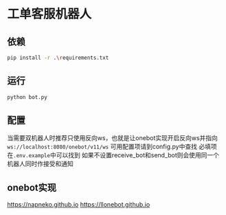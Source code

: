 # 工单客服机器人

## 依赖
```bash
pip install -r .\requirements.txt
```

## 运行
```bash
python bot.py
```

## 配置
当需要双机器人时推荐只使用反向ws，也就是让onebot实现开启反向ws并指向`ws://localhost:8080/onebot/v11/ws`
可用配置项请到config.py中查找
必填项在`.env.example`中可以找到
如果不设置receive_bot和send_bot则会使用同一个机器人同时作接受和通知

## onebot实现
<https://napneko.github.io>
<https://llonebot.github.io>